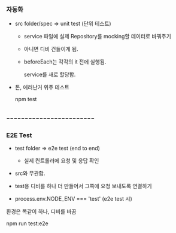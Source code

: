 ### 자동화

- src folder/spec => unit test (단위 테스트)

  - service 파일에 실제 Repository를 mocking할 데이터로 바꿔주기

  - 아니면 디비 건들이게 됨.

  - beforeEach는 각각의 it 전에 실행됨.

    service를 새로 할당함.

- 돈, 에러난거 위주 테스트

  npm test

## ------------------------

### E2E Test

- test folder => e2e test (end to end)

  - 실제 컨트롤러에 요청 및 응답 확인

- src와 무관함.

- test용 디비를 하나 더 만들어서 그쪽에 요청 보내도록 연결하기

- process.env.NODE_ENV === 'test' (e2e test 시)

환경은 똑같이 하나, 디비를 바꿈

npm run test:e2e
